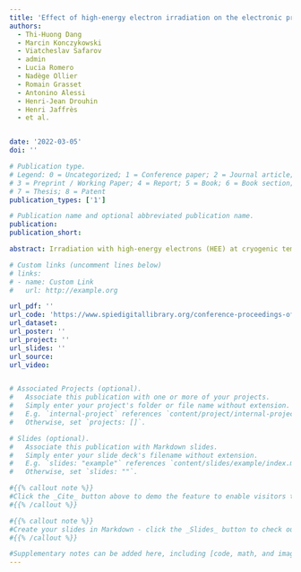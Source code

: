```yaml
---
title: 'Effect of high-energy electron irradiation on the electronic properties of beta-gallium oxide'
authors:
  - Thi-Huong Dang
  - Marcin Konczykowski
  - Viatcheslav Safarov
  - admin
  - Lucia Romero
  - Nadège Ollier
  - Romain Grasset
  - Antonino Alessi
  - Henri-Jean Drouhin
  - Henri Jaffrès
  - et al.


date: '2022-03-05'
doi: ''

# Publication type.
# Legend: 0 = Uncategorized; 1 = Conference paper; 2 = Journal article;
# 3 = Preprint / Working Paper; 4 = Report; 5 = Book; 6 = Book section;
# 7 = Thesis; 8 = Patent
publication_types: ['1']

# Publication name and optional abbreviated publication name.
publication:
publication_short:

abstract: Irradiation with high-energy electrons (HEE) at cryogenic temperatures is a subtle tool for shaping matter. Unlike irradiation with heavy particles, e.g. protons, neutrons, or ions, HEE irradiation produces very low local damage generating exclusively point lattice defects. In the interaction process, the primary high-energy electron transfers a minute quantity of energy to a lattice ion, just enough for displacing it from its lattice site. The concentration of induced vacancies depends on the irradiation dose and in this way can be carefully adjusted. Since the lattice defects can act as donor or acceptor states in semiconductors, electron irradiation enables accurately-controlled compensation of electrically-active impurities introduced in a semiconductor crystal during growth. In this article, we present a study of the evolution of electronic properties of β-gallium oxide with step-by-step compensation of initial n-type doping through controlled introduction of point defects (gallium vacancies) produced by a 2.5-MeV electron beam. Our analysis relies on a set of electron paramagnetic resonance, luminescence, and transport data obtained at different temperatures.

# Custom links (uncomment lines below)
# links:
# - name: Custom Link
#   url: http://example.org

url_pdf: ''
url_code: 'https://www.spiedigitallibrary.org/conference-proceedings-of-spie/12002/1200207/Effect-of-high-energy-electron-irradiation-on-the-electronic-properties/10.1117/12.2622559.short?SSO=1'
url_dataset: 
url_poster: ''
url_project: ''
url_slides: ''
url_source: 
url_video: 


# Associated Projects (optional).
#   Associate this publication with one or more of your projects.
#   Simply enter your project's folder or file name without extension.
#   E.g. `internal-project` references `content/project/internal-project/index.md`.
#   Otherwise, set `projects: []`.

# Slides (optional).
#   Associate this publication with Markdown slides.
#   Simply enter your slide deck's filename without extension.
#   E.g. `slides: "example"` references `content/slides/example/index.md`.
#   Otherwise, set `slides: ""`.

#{{% callout note %}}
#Click the _Cite_ button above to demo the feature to enable visitors to import publication metadata into their reference management software.
#{{% /callout %}}

#{{% callout note %}}
#Create your slides in Markdown - click the _Slides_ button to check out the example.
#{{% /callout %}}

#Supplementary notes can be added here, including [code, math, and images](https://wowchemy.com/docs/writing-markdown-latex/).
---
```

